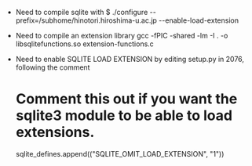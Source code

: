 - Need to compile sqlite with
	$ ./configure --prefix=/subhome/hinotori.hiroshima-u.ac.jp --enable-load-extension

- Need to compile an extension library
	gcc -fPIC -shared -lm -I .  -o libsqlitefunctions.so extension-functions.c     

- Need to enable SQLITE LOAD EXTENSION by editing setup.py in 2076, following the comment
	# Comment this out if you want the sqlite3 module to be able to load extensions.
	sqlite_defines.append(("SQLITE_OMIT_LOAD_EXTENSION", "1"))


